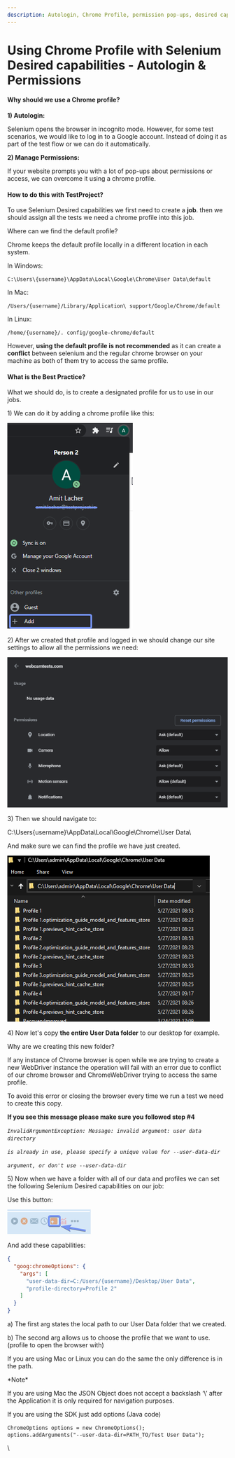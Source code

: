 ```yaml
---
description: Autologin, Chrome Profile, permission pop-ups, desired capabilities.
---
```


# Using Chrome Profile with Selenium Desired capabilities - Autologin & Permissions

#### **Why should we use a Chrome profile?** <a href="#h_f4fba39ec3" id="h_f4fba39ec3"></a>

**1) Autologin:**

Selenium opens the browser in incognito mode. However, for some test scenarios, we would like to log in to a Google account. Instead of doing it as part of the test flow or we can do it automatically.

**2) Manage Permissions:**

If your website prompts you with a lot of pop-ups about permissions or access, we can overcome it using a chrome profile.

#### **How to do this with TestProject?** <a href="#h_aa7c6e8dfe" id="h_aa7c6e8dfe"></a>

To use Selenium Desired capabilities we first need to create a **job**. then we should assign all the tests we need a chrome profile into this job.

Where can we find the default profile?

Chrome keeps the default profile locally in a different location in each system.

In Windows:

```
C:\Users\{username}\AppData\Local\Google\Chrome\User Data\default
```

In Mac:

```
/Users/{username}/Library/Application\ support/Google/Chrome/default
```

In Linux:

```
/home/{username}/. config/google-chrome/default
```

However, **using the default profile is not recommended** as it can create a **conflict** between selenium and the regular chrome browser on your machine as both of them try to access the same profile.

#### What is the Best Practice? <a href="#h_d644fc0246" id="h_d644fc0246"></a>

What we should do, is to create a designated profile for us to use in our jobs.

1\) We can do it by adding a chrome profile like this:

![](<../../.gitbook/assets/image (544).png>)

2\) After we created that profile and logged in we should change our site settings to allow all the permissions we need:

![](<../../.gitbook/assets/image (476).png>)

3\) Then we should navigate to:

C:\Users{username}\AppData\Local\Google\Chrome\User Data\\

And make sure we can find the profile we have just created.

![](<../../.gitbook/assets/image (490).png>)

4\) Now let's copy **the entire User Data folder** to our desktop for example.

Why are we creating this new folder?

If any instance of Chrome browser is open while we are trying to create a new WebDriver instance the operation will fail with an error due to conflict of our chrome browser and ChromeWebDriver trying to access the same profile.

To avoid this error or closing the browser every time we run a test we need to create this copy.

**If you see this message please make sure you followed step #4**

_`InvalidArgumentException: Message: invalid argument: user data directory`_

_`is already in use, please specify a unique value for --user-data-dir`_

_`argument, or don't use --user-data-dir`_

5\) Now when we have a folder with all of our data and profiles we can set the following Selenium Desired capabilities on our job:

Use this button:

![](<../../.gitbook/assets/image (507).png>)

And add these capabilities:

```json
{
  "goog:chromeOptions": {
    "args": [
      "user-data-dir=C:/Users/{username}/Desktop/User Data",
      "profile-directory=Profile 2"
    ]
  }
}
```

a) The first arg states the local path to our User Data folder that we created.

b) The second arg allows us to choose the profile that we want to use. (profile to open the browser with)

If you are using Mac or Linux you can do the same the only difference is in the path.

\*Note\*

If you are using Mac the JSON Object does not accept a backslash ‘\’ after the Application it is only required for navigation purposes.

If you are using the SDK just add options (Java code)

```
ChromeOptions options = new ChromeOptions();
options.addArguments("--user-data-dir=PATH_TO/Test User Data");
```

\
